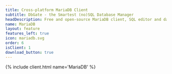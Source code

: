 ```yaml
---
title: Cross-platform MariaDB Client
subtitle: DbGate - the Smartest (no)SQL Database Manager
headDescription: Free and open-source MariaDB client, SQL editor and database manager. Desktop app in Linux, Windows, MacOS and web app in Docker.
name: MariaDB
layout: feature
features_left: true
icon: mariadb.svg
order: 6
isClient: 1
download_button: true
---
```


{% include client.html name='MariaDB' %}
